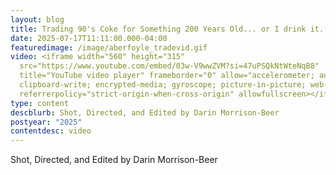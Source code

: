 ```yaml
---
layout: blog
title: Trading 90's Coke for Something 200 Years Old... or I drink it.
date: 2025-07-17T11:11:00.000-04:00
featuredimage: /image/aberfoyle_tradevid.gif
video: <iframe width="560" height="315"
  src="https://www.youtube.com/embed/03w-V9wwZVM?si=47uPSQkNtWteNqB8"
  title="YouTube video player" frameborder="0" allow="accelerometer; autoplay;
  clipboard-write; encrypted-media; gyroscope; picture-in-picture; web-share"
  referrerpolicy="strict-origin-when-cross-origin" allowfullscreen></iframe>
type: content
descblurb: Shot, Directed, and Edited by Darin Morrison-Beer
postyear: "2025"
contentdesc: video
---
```

Shot, Directed, and Edited by Darin Morrison-Beer
